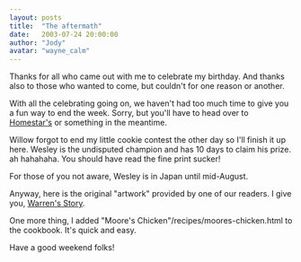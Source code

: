 ```yaml
---
layout: posts
title:  "The aftermath"
date:   2003-07-24 20:00:00
author: "Jody"
avatar: "wayne_calm"
---
```

Thanks for all who came out with me to celebrate my birthday. And thanks also to those who wanted to come, but couldn't for one reason or another.

 With all the celebrating going on, we haven't had too much time to give you a fun way to end the week. Sorry, but you'll have to head over to [Homestar's](http://www.homestarrunner.com) or something in the meantime.

 Willow forgot to end my little cookie contest the other day so I'll finish it up here. Wesley is the undisputed champion and has 10 days to claim his prize. ah hahahaha. You should have read the fine print sucker!

 For those of you not aware, Wesley is in Japan until mid-August.

 Anyway, here is the original &quot;artwork&quot; provided by one of our readers. I give you, [Warren's Story](https://content.duelingmonkeys.com/gallery/user%20contributed/warren_all.jpg).

 One more thing, I added "Moore's Chicken"/recipes/moores-chicken.html to the cookbook. It's quick and easy.

 Have a good weekend folks!